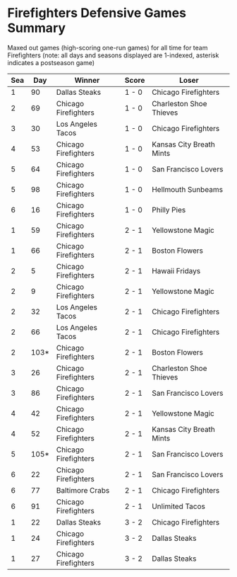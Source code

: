 # Firefighters Defensive Games Summary



Maxed out games (high-scoring one-run games) for all time for team Firefighters (note: all days and seasons displayed are 1-indexed, asterisk indicates a postseason game)


| Sea | Day | Winner | Score | Loser | 
| ------ |------ |------ |------ |------ |
| 1 | 90 | Dallas Steaks | 1 - 0 | Chicago Firefighters | 
| 2 | 69 | Chicago Firefighters | 1 - 0 | Charleston Shoe Thieves | 
| 3 | 30 | Los Angeles Tacos | 1 - 0 | Chicago Firefighters | 
| 4 | 53 | Chicago Firefighters | 1 - 0 | Kansas City Breath Mints | 
| 5 | 64 | Chicago Firefighters | 1 - 0 | San Francisco Lovers | 
| 5 | 98 | Chicago Firefighters | 1 - 0 | Hellmouth Sunbeams | 
| 6 | 16 | Chicago Firefighters | 1 - 0 | Philly Pies | 
| 1 | 59 | Chicago Firefighters | 2 - 1 | Yellowstone Magic | 
| 1 | 66 | Chicago Firefighters | 2 - 1 | Boston Flowers | 
| 2 | 5 | Chicago Firefighters | 2 - 1 | Hawaii Fridays | 
| 2 | 9 | Chicago Firefighters | 2 - 1 | Yellowstone Magic | 
| 2 | 32 | Los Angeles Tacos | 2 - 1 | Chicago Firefighters | 
| 2 | 66 | Los Angeles Tacos | 2 - 1 | Chicago Firefighters | 
| 2 | 103* | Chicago Firefighters | 2 - 1 | Boston Flowers | 
| 3 | 26 | Chicago Firefighters | 2 - 1 | Charleston Shoe Thieves | 
| 3 | 86 | Chicago Firefighters | 2 - 1 | San Francisco Lovers | 
| 4 | 42 | Chicago Firefighters | 2 - 1 | Yellowstone Magic | 
| 4 | 52 | Chicago Firefighters | 2 - 1 | Kansas City Breath Mints | 
| 5 | 105* | Chicago Firefighters | 2 - 1 | San Francisco Lovers | 
| 6 | 22 | Chicago Firefighters | 2 - 1 | San Francisco Lovers | 
| 6 | 77 | Baltimore Crabs | 2 - 1 | Chicago Firefighters | 
| 6 | 91 | Chicago Firefighters | 2 - 1 | Unlimited Tacos | 
| 1 | 22 | Dallas Steaks | 3 - 2 | Chicago Firefighters | 
| 1 | 24 | Chicago Firefighters | 3 - 2 | Dallas Steaks | 
| 1 | 27 | Chicago Firefighters | 3 - 2 | Dallas Steaks | 


